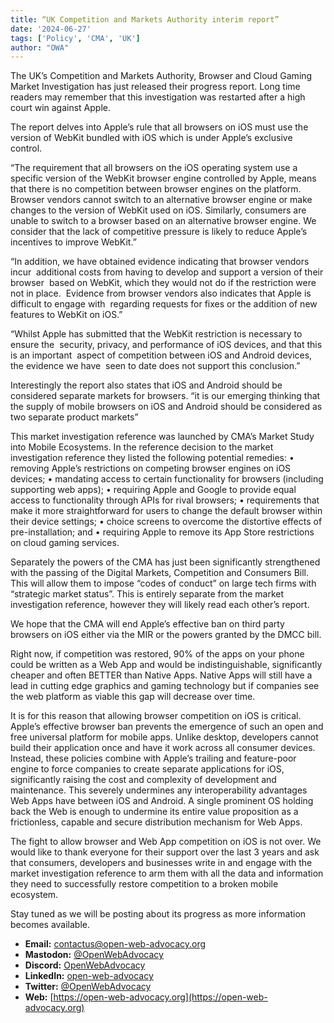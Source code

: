 ```yaml
---
title: “UK Competition and Markets Authority interim report”
date: '2024-06-27'
tags: ['Policy', 'CMA', 'UK']
author: "OWA"
---
```


The UK’s Competition and Markets Authority, Browser and Cloud Gaming Market Investigation has just released their progress report. Long time readers may remember that this investigation was restarted after a high court win against Apple.

The report delves into Apple’s rule that all browsers on iOS must use the version of WebKit bundled with iOS which is under Apple’s exclusive control.

“The requirement that all browsers on the iOS operating system use a specific version of the WebKit browser engine controlled by Apple, means that there is no competition between browser engines on the platform. Browser vendors cannot switch to an alternative browser engine or make changes to the version of WebKit used on iOS. Similarly, consumers are unable to switch to a browser based on an alternative browser engine. We consider that the lack of competitive pressure is likely to reduce Apple’s incentives to improve WebKit.”

“In addition, we have obtained evidence indicating that browser vendors incur 
additional costs from having to develop and support a version of their browser 
based on WebKit, which they would not do if the restriction were not in place. 
Evidence from browser vendors also indicates that Apple is difficult to engage with 
regarding requests for fixes or the addition of new features to WebKit on iOS.”

“Whilst Apple has submitted that the WebKit restriction is necessary to ensure the 
security, privacy, and performance of iOS devices, and that this is an important 
aspect of competition between iOS and Android devices, the evidence we have 
seen to date does not support this conclusion.”

Interestingly the report also states that iOS and Android should be considered separate markets for browsers.
“it is our emerging thinking that the supply of mobile browsers on iOS and Android should be considered as two separate product markets”

This market investigation reference was launched by CMA’s Market Study into Mobile Ecosystems. In the reference decision to the market investigation reference they listed the following potential remedies:
	•	removing Apple’s restrictions on competing browser engines on iOS devices;
	•	mandating access to certain functionality for browsers (including supporting web apps);
	•	requiring Apple and Google to provide equal access to functionality through APIs for rival browsers;
	•	requirements that make it more straightforward for users to change the default browser within their device settings;
	•	choice screens to overcome the distortive effects of pre-installation; and
	•	requiring Apple to remove its App Store restrictions on cloud gaming services.

Separately the powers of the CMA has just been significantly strengthened with the passing of the Digital Markets, Competition and Consumers Bill. This will allow them to impose “codes of conduct” on large tech firms with “strategic market status”. This is entirely separate from the market investigation reference, however they will likely read each other’s report.

We hope that the CMA will end Apple’s effective ban on third party browsers on iOS either via the MIR or the powers granted by the DMCC bill. 

Right now, if competition was restored, 90% of the apps on your phone could be written as a Web App and would be indistinguishable, significantly cheaper and often BETTER than Native Apps. Native Apps will still have a lead in cutting edge graphics and gaming technology but if companies see the web platform as viable this gap will decrease over time.

It is for this reason that allowing browser competition on iOS is critical. Apple’s effective browser ban prevents the emergence of such an open and free universal platform for mobile apps. Unlike desktop, developers cannot build their application once and have it work across all consumer devices. Instead, these policies combine with Apple’s trailing and feature-poor engine to force companies to create separate applications for iOS, significantly raising the cost and complexity of development and maintenance. This severely undermines any interoperability advantages Web Apps have between iOS and Android. A single prominent OS holding back the Web is enough to undermine its entire value proposition as a frictionless, capable and secure distribution mechanism for Web Apps.

The fight to allow browser and Web App competition on iOS is not over. We would like to thank everyone for their support over the last 3 years and ask that consumers, developers and businesses write in and engage with the market investigation reference to arm them with all the data and information they need to successfully restore competition to a broken mobile ecosystem.

Stay tuned as we will be posting about its progress as more information becomes available.


- **Email:**        [contactus@open-web-advocacy.org](mailto:contactus@open-web-advocacy.org)
- **Mastodon:**      [@OpenWebAdvocacy](https://mastodon.social/@owa)
- **Discord:**      [OpenWebAdvocacy](https://discord.gg/x53hkqrRKx)
- **LinkedIn:**     [open-web-advocacy](https://www.linkedin.com/company/open-web-advocacy/)
- **Twitter:**      [@OpenWebAdvocacy](https://twitter.com/OpenWebAdvocacy)
- **Web:**         [https://open-web-advocacy.org](https://open-web-advocacy.org)

